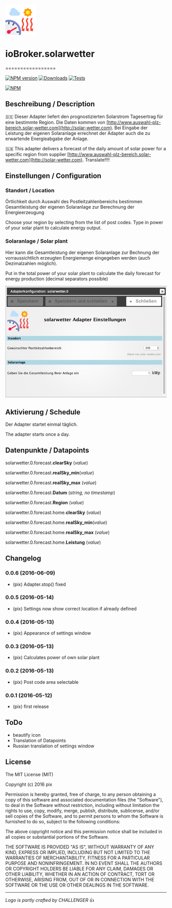 ![Logo](admin/solarwetter.png)
# ioBroker.solarwetter
=================

[![NPM version](http://img.shields.io/npm/v/iobroker.solarwetter.svg)](https://www.npmjs.com/package/iobroker.solarwetter)
[![Downloads](https://img.shields.io/npm/dm/iobroker.solarwetter.svg)](https://www.npmjs.com/package/iobroker.solarwetter)
[![Tests](https://travis-ci.org/ioBroker/ioBroker.solarwetter.svg?branch=master)](https://travis-ci.org/ioBroker/ioBroker.solarwetter)

[![NPM](https://nodei.co/npm/iobroker.solarwetter.png?downloads=true)](https://nodei.co/npm/iobroker.solarwetter/)

## Beschreibung / Description
:de: Dieser Adapter liefert den prognostizierten Solarstrom Tagesertrag für eine bestimmte Region. Die Daten kommen von [http://www.auswahl-plz-bereich.solar-wetter.com](http://solar-wetter.com).
Bei Eingabe der Leistung der eigenen Solaranlage errechnet der Adapter auch die zu erwartende Energieabgabe der Anlage.

:uk: This adapter delivers a forecast of the daily amount of solar power for a specific region from supplier [http://www.auswahl-plz-bereich.solar-wetter.com](http://solar-wetter.com). 
Translate!!!!

## Einstellungen / Configuration
### Standort / Location
Örtlichkeit durch Auswahl des Postleitzahlenbereichs bestimmen
Gesamtleistung der eigenen Solaranlage zur Berechnung der Energieerzeugung

Choose your region by selecting from the list of post codes.
Type in power of your solar plant to calculate energy output.

### Solaranlage / Solar plant
Hier kann die Gesamtleistung der eigenen Solaranlage zur Bechnung der vorraussichtlich erzeugten Energiemenge eingegeben werden (auch Dezimalzahlen möglich).

Put in the total power of your solar plant to calculate the daily forecast for energy production (decimal separators possible)

![alt text](img/solarwetterSettingScreenshot.jpg "Screenshot Settings")

## Aktivierung / Schedule
Der Adapter startet einmal täglich.

The adapter starts once a day.

##  Datenpunkte / Datapoints

solarwetter.0.forecast.__clearSky__ (*value*)

solarwetter.0.forecast.__realSky_min__(*value*)

solarwetter.0.forecast.__realSky_max__ (*value*)

solarwetter.0.forecast.__Datum__  (*string, no timestamp*)

solarwetter.0.forecast.__Region__ (*value*)

solarwetter.0.forecast.home.__clearSky__ (*value*)

solarwetter.0.forecast.home.__realSky_min__(*value*)

solarwetter.0.forecast.home.__realSky_max__ (*value*)

solarwetter.0.forecast.home.__Leistung__ (*value*)



## Changelog
### 0.0.6 (2016-06-09)
* (pix) Adapter.stop() fixed

### 0.0.5 (2016-05-14)
* (pix) Settings now show correct location if already defined

### 0.0.4 (2016-05-13)
* (pix) Appearance of settings window

### 0.0.3 (2016-05-13)
* (pix) Calculates power of own solar plant

### 0.0.2 (2016-05-13)
* (pix) Post code area selectable

### 0.0.1 (2016-05-12)
* (pix) first release

## ToDo
* beautify icon
* Translation of Datapoints
* Russian translation of settings window

## License

The MIT License (MIT)

Copyright (c) 2016 pix

Permission is hereby granted, free of charge, to any person obtaining a copy
of this software and associated documentation files (the "Software"), to deal
in the Software without restriction, including without limitation the rights
to use, copy, modify, merge, publish, distribute, sublicense, and/or sell
copies of the Software, and to permit persons to whom the Software is
furnished to do so, subject to the following conditions:

The above copyright notice and this permission notice shall be included in all
copies or substantial portions of the Software.

THE SOFTWARE IS PROVIDED "AS IS", WITHOUT WARRANTY OF ANY KIND, EXPRESS OR
IMPLIED, INCLUDING BUT NOT LIMITED TO THE WARRANTIES OF MERCHANTABILITY,
FITNESS FOR A PARTICULAR PURPOSE AND NONINFRINGEMENT. IN NO EVENT SHALL THE
AUTHORS OR COPYRIGHT HOLDERS BE LIABLE FOR ANY CLAIM, DAMAGES OR OTHER
LIABILITY, WHETHER IN AN ACTION OF CONTRACT, TORT OR OTHERWISE, ARISING FROM,
OUT OF OR IN CONNECTION WITH THE SOFTWARE OR THE USE OR OTHER DEALINGS IN THE
SOFTWARE.

---
*Logo is partly crafted by CHALLENGER* :+1: 
